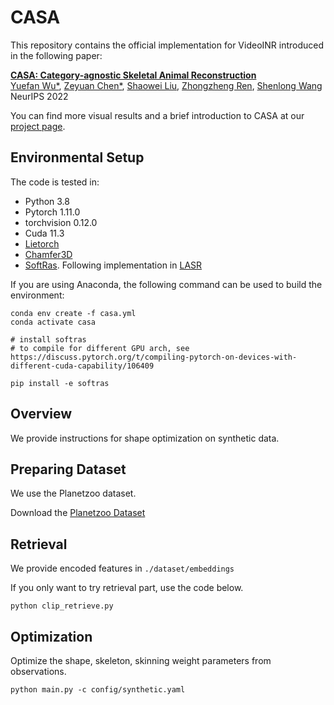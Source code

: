 # CASA
This repository contains the official implementation for VideoINR introduced in the following paper:

[**CASA: Category-agnostic Skeletal Animal
Reconstruction**](https://Iven-Wu.github.io/CASA)
<br>
[Yuefan Wu*](http://ivenwu.com/), [Zeyuan Chen*](https://zeyuan-chen.com/), [Shaowei Liu](https://stevenlsw.github.io/), [Zhongzheng Ren](https://jason718.github.io/),  [Shenlong Wang](http://shenlong.web.illinois.edu/)
<br>
NeurIPS 2022

You can find more visual results and a brief introduction to CASA at our [project page](https://Iven-Wu.github.io/CASA).


## Environmental Setup

The code is tested in:
- Python 3.8
- Pytorch 1.11.0
- torchvision 0.12.0
- Cuda 11.3
- [Lietorch](https://github.com/princeton-vl/lietorch)
- [Chamfer3D](https://github.com/ThibaultGROUEIX/ChamferDistancePytorch)
- [SoftRas](https://github.com/ShichenLiu/SoftRas). Following implementation in [LASR](https://github.com/google/lasr)

If you are using Anaconda, the following command can be used to build the environment:


```
conda env create -f casa.yml
conda activate casa

# install softras
# to compile for different GPU arch, see https://discuss.pytorch.org/t/compiling-pytorch-on-devices-with-different-cuda-capability/106409

pip install -e softras
```

## Overview
We provide instructions for shape optimization on synthetic data.

## Preparing Dataset

We use the Planetzoo dataset. 

Download the [Planetzoo Dataset]()

## Retrieval
We provide encoded features in `./dataset/embeddings`

If you only want to try retrieval part, use the code below.

```
python clip_retrieve.py 
```




## Optimization

Optimize the shape, skeleton, skinning weight parameters from observations.

```
python main.py -c config/synthetic.yaml
```



<!-- <details><summary>Real World Data</summary>
Similarly, run the following steps to reconstruct pika

```
python main.py -c config/real_world.yaml
```

</details> -->


<!-- ## Acknowledgments
Our code is built on [LASR](https://github.com/Mukosame/Zooming-Slow-Mo-CVPR-2020). Thank the authors for sharing their codes! -->


<!-- Mesh download [simplified meshes](https://drive.google.com/drive/folders/1g8RMN_MLN2ZOlbiy8j6pPk3GUZYI8DLG?usp=sharing) -->
